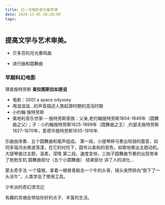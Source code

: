```yaml
---
title: 记一次电影音乐鉴赏课
date: 2020-11-05 20:28:09
tags:
---
```


## 提高文学与艺术审美。

- 贝多芬的月光奏鸣曲

- 进行曲和圆舞曲

### 早期科幻电影

理查施特劳斯 **查拉图斯拉如是说**

- 电影：2001 a space odyssey
- 用滋滋滋...的声音描述人类起源时期的混沌时期
- 小约翰·施特劳斯
- 奥地利音乐世家---施特劳斯家族：父亲,老约翰施特劳斯1804-1849年（圆舞曲之父）；子：小约翰施特劳斯1825-1899年（圆舞曲之王）,约瑟夫施特劳斯1827-1870年，爱德华施特劳斯1835-1916年.

乐曲由序奏、五个圆舞曲和尾声组成。
第一段，小提琴碎弓奏出轻弱的震音，如同多瑙河水微波荡漾，在它的衬托下，圆号以柔和的音色，如歌地奏出主题动机。
大提琴接过主题，温柔，深情
第二段，速度变快，三拍子圆舞曲节奏的出现带来了勃勃生机
圆舞曲部分（五个小圆舞曲）
结束部分
讲了人的进化...

蒙太奇手法
一个猿猴，拿着一根兽骨敲击一个牛的头骨，镜头突然转向“倒下了一头活牛”，人类学会了使用工具。

少年派的奇幻漂流记

有趣的灵魂会带给你好的点子、丰富的生活。
